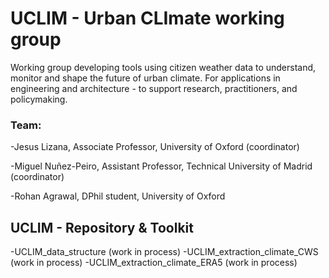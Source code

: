 # UCLIM - Urban CLImate working group
Working group developing tools using citizen weather data to understand, monitor and shape the future of urban climate.
For applications in engineering and architecture - to support research, practitioners, and policymaking.

### Team: 
-Jesus Lizana, Associate Professor, University of Oxford (coordinator)

-Miguel Nuñez-Peiro, Assistant Professor, Technical University of Madrid (coordinator)

-Rohan Agrawal, DPhil student, University of Oxford

## UCLIM - Repository & Toolkit
-UCLIM_data_structure (work in process)
-UCLIM_extraction_climate_CWS (work in process)
-UCLIM_extraction_climate_ERA5 (work in process)


<!--

**Here are some ideas to get you started:**

🙋‍♀️ A short introduction - what is your organization all about?
🌈 Contribution guidelines - how can the community get involved?
👩‍💻 Useful resources - where can the community find your docs? Is there anything else the community should know?
🍿 Fun facts - what does your team eat for breakfast?
🧙 Remember, you can do mighty things with the power of [Markdown](https://docs.github.com/github/writing-on-github/getting-started-with-writing-and-formatting-on-github/basic-writing-and-formatting-syntax)
-->
